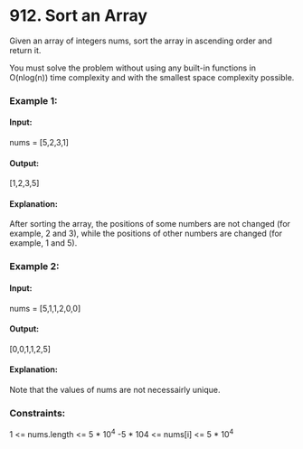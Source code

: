 # 912. Sort an Array
Given an array of integers nums, sort the array in ascending order and return it.

You must solve the problem without using any built-in functions in O(nlog(n)) time complexity and with the smallest space complexity possible.

### Example 1:
#### Input:
nums = [5,2,3,1]
#### Output:
[1,2,3,5]
#### Explanation:
After sorting the array, the positions of some numbers are not changed (for example, 2 and 3), while the positions of other numbers are changed (for example, 1 and 5).

### Example 2:
#### Input:
nums = [5,1,1,2,0,0]
#### Output:
[0,0,1,1,2,5]
#### Explanation: 
Note that the values of nums are not necessairly unique.
 
### Constraints:
1 <= nums.length <= 5 * $`10^4`$
-5 * 104 <= nums[i] <= 5 * $`10^4`$

